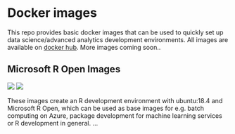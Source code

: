 # Docker images

This repo provides basic docker images that can be used to quickly set up data science/advanced analytics development environments. All images are available on [docker hub](https://hub.docker.com/u/maurony). More images coming soon..

## Microsoft R Open Images

[![](https://images.microbadger.com/badges/image/maurony/mro.svg)](https://microbadger.com/images/maurony/mro "Get your own image badge on microbadger.com") [![](https://images.microbadger.com/badges/version/maurony/mro.svg)](https://microbadger.com/images/maurony/mro "Get your own version badge on microbadger.com")

These images create an R development environment with ubuntu:18.4 and Microsoft R Open, which can be used as base images for e.g. batch computing on Azure, package development for machine learning services or R development in general. ...

